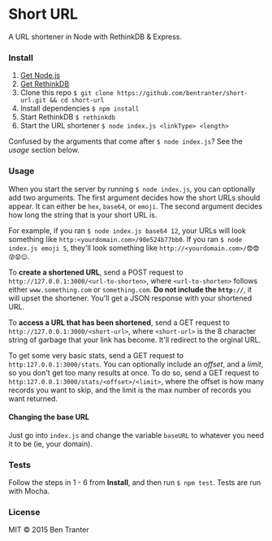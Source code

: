 # Short URL

A URL shortener in Node with RethinkDB & Express.

### Install

1. [Get Node.js](https://nodejs.org)
2. [Get RethinkDB](http://rethinkdb.com/)
3. Clone this repo `$ git clone https://github.com/bentranter/short-url.git && cd short-url`
4. Install dependencies `$ npm install`
5. Start RethinkDB `$ rethinkdb`
6. Start the URL shortener `$ node index.js <linkType> <length>`

Confused by the arguments that come after `$ node index.js`? See the *usage* section below.

### Usage

When you start the server by running `$ node index.js`, you can optionally add two arguments. The first argument decides how the short URLs should appear. It can either be `hex`, `base64`, or `emoji`. The second argument decides how long the string that is your short URL is.

For example, if you ran `$ node index.js base64 12`, your URLs will look something like `http:<yourdomain.com>/90e524b77bb0`. If you ran `$ node index.js emoji 5`, they'll look something like `http://<yourdomain.com>/😨😨😰😧😊`.

To **create a shortened URL**, send a POST request to `http://127.0.0.1:3000/<url-to-shorten>`, where `<url-to-shorten>` follows either `www.something.com` or `something.com`. **Do not include the `http://`**, it will upset the shortener. You'll get a JSON response with your shortened URL.

To **access a URL that has been shortened**, send a GET request to `http://127.0.0.1:3000/<short-url>`, where `<short-url>` is the 8 character string of garbage that your link has become. It'll redirect to the orginal URL.

To get some very basic stats, send a GET request to `http:127.0.0.1:3000/stats`. You can optionally include an *offset*, and a *limit*, so you don't get too many results at once. To do so, send a GET request to `http:127.0.0.1:3000/stats/<offset>/<limit>`, where the offset is how many records you want to skip, and the limit is the max number of records you want returned.

#### Changing the base URL

Just go into `index.js` and change the variable `baseURL` to whatever you need it to be (ie, your domain).

### Tests

Follow the steps in 1 - 6 from **Install**, and then run `$ npm test`. Tests are run with Mocha.

### License

MIT &copy; 2015 Ben Tranter